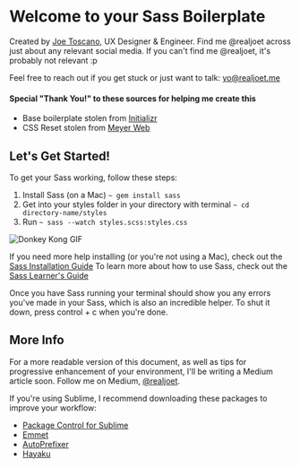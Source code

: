 # Welcome to your Sass Boilerplate

Created by [Joe Toscano](http://www.realjoet.me), UX Designer & Engineer. 
Find me @realjoet across just about any relevant social media. 
If you can't find me @realjoet, it's probably not relevant :p

Feel free to reach out if you get stuck or just want to talk: yo@realjoet.me

#### Special "Thank You!" to these sources for helping me create this
* Base boilerplate stolen from [Initializr](http://www.initializr.com)
* CSS Reset stolen from [Meyer Web](http://meyerweb.com/eric/tools/css/reset/)




## Let's Get Started!
To get your Sass working, follow these steps:
  1. Install Sass (on a Mac) 
  ```~ gem install sass```
  2. Get into your styles folder in your directory with terminal
  ```~ cd directory-name/styles```
  3. Run 
  ```~ sass --watch styles.scss:styles.css```

![Donkey Kong GIF](https://media.giphy.com/media/ZAckOMVbv7Jba/giphy.gif)

If you need more help installing (or you're not using a Mac), check out the [Sass Installation Guide](http://sass-lang.com/install)
To learn more about how to use Sass, check out the [Sass Learner's Guide](http://sass-lang.com/guide)

Once you have Sass running your terminal should show you any errors you've made in your Sass, which is also an incredible helper.
To shut it down, press control + c when you're done.




## More Info
For a more readable version of this document, as well as tips for progressive enhancement of your environment, I'll be writing a Medium article soon. Follow me on Medium, [@realjoet](https://medium.com/@realjoet).

If you're using Sublime, I recommend downloading these packages to improve your workflow:
  * [Package Control for Sublime](https://packagecontrol.io/installation)
  * [Emmet](https://github.com/sergeche/emmet-sublime)
  * [AutoPrefixer](https://github.com/sindresorhus/sublime-autoprefixer)
  * [Hayaku](https://github.com/hayaku/hayaku#value-cycling)